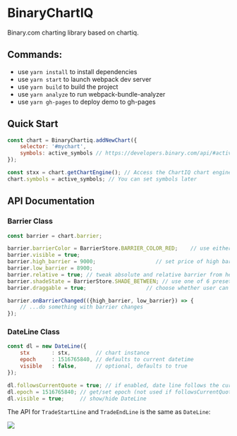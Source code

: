 # BinaryChartIQ

Binary.com charting library based on chartiq.

## Commands:
- use `yarn install` to install dependencies
- use `yarn start` to launch webpack dev server
- use `yarn build` to build the project
- use `yarn analyze` to run webpack-bundle-analyzer
- use `yarn gh-pages` to deploy demo to gh-pages

## Quick Start

```js
const chart = BinaryChartiq.addNewChart({
    selector: '#mychart',
    symbols: active_symbols // https://developers.binary.com/api/#active_symbols
});

const stxx = chart.getChartEngine(); // Access the ChartIQ chart engine
chart.symbols = active_symbols; // You can set symbols later
```

## API Documentation

### Barrier Class
```js
const barrier = chart.barrier;

barrier.barrierColor = BarrierStore.BARRIER_COLOR_RED;    // use either BarrierStore.BARRIER_COLOR_RED or BarrierStore.BARRIER_COLOR_GREEN
barrier.visible = true;
barrier.high_barrier = 9000;                   // set price of high barrier
barrier.low_barrier = 8900;
barrier.relative = true; // tweak absolute and relative barrier from here
barrier.shadeState = BarrierStore.SHADE_BETWEEN; // use one of 6 presets in BarrierStore.SHADE_*
barrier.draggable = true;                   // choose whether user can interact with barriers

barrier.onBarrierChanged(({high_barrier, low_barrier}) => {
    // ...do something with barrier changes
});

```

### DateLine Class

```js
const dl = new DateLine({
    stx       : stx,        // chart instance
    epoch     : 1516765840, // defaults to current datetime           
    visible   : false,      // optional, defaults to true   
});

dl.followsCurrentQuote = true; // if enabled, date line follows the current datetime
dl.epoch = 1516765840; // get/set epoch (not used if followsCurrentQuote is true).
dl.visible = true;     // show/hide DateLine

```

The API for `TradeStartLine` and `TradeEndLine` is the same as `DateLine`:

![](https://bruceoutdoors.files.wordpress.com/2018/01/screen-shot-2018-01-25-at-5-07-39-pm.png)

